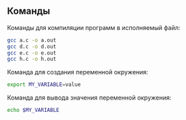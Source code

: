 ## Команды

Команды для компиляции программ в исполняемый файл:

```bash
gcc a.c -o a.out
gcc d.c -o d.out
gcc e.c -o e.out
gcc h.c -o h.out
```

Команда для создания переменной окружения:

```bash
export MY_VARIABLE=value
```

Команда для вывода значения переменной окружения:

```bash
echo $MY_VARIABLE
```
